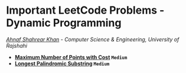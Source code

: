 # Important LeetCode Problems - Dynamic Programming
*[Ahnaf Shahrear Khan](https://github.com/ahnafshahrear) - Computer Science & Engineering, University of Rajshahi*

- **[Maximum Number of Points with Cost](https://leetcode.com/problems/maximum-number-of-points-with-cost/description/) `Medium`**
- **[ Longest Palindromic Substring](https://leetcode.com/problems/longest-palindromic-substring/description/) `Medium`**

